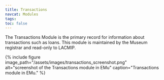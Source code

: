 ```yaml
---
title: Transactions
navcat: Modules
tags:
toc: false
---
```

The Transactions Module is the primary record for information about transactions such as loans. This module is maintained by the Museum registrar and read-only to LACMIP.

{% include figure image_path="/assets/images/transactions_screenshot.png" alt="screenshot of the Transactions module in EMu" caption="Transactions module in EMu." %}

